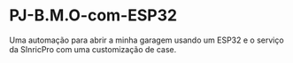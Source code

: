# PJ-B.M.O-com-ESP32
Uma automação para abrir a minha garagem usando um ESP32 e o serviço da SInricPro com uma customização de case.
